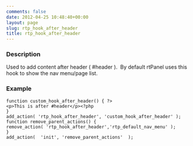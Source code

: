 ```yaml
---
comments: false
date: 2012-04-25 10:48:40+00:00
layout: page
slug: rtp_hook_after_header
title: rtp_hook_after_header
---
```


### Description


Used to add content after header ( #header ).  By default rtPanel uses this hook to show the nav menu/page list.


### Example



    
    function custom_hook_after_header() { ?>
    <p>This is after #header</p><?php
    }
    add_action( 'rtp_hook_after_header', 'custom_hook_after_header' );
    function remove_parent_actions() {
    remove_action( 'rtp_hook_after_header','rtp_default_nav_menu' );
    }
    add_action(  'init', 'remove_parent_actions'  );

